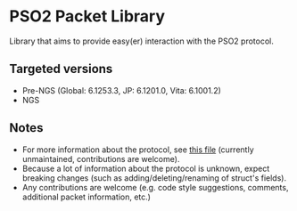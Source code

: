 # PSO2 Packet Library

Library that aims to provide easy(er) interaction with the PSO2 protocol.

## Targeted versions

 * Pre-NGS (Global: 6.1253.3, JP: 6.1201.0, Vita: 6.1001.2)
 * NGS

## Notes

 - For more information about the protocol, see [this file](packet_docs/README.MD) (currently unmaintained, contributions are welcome).
 - Because a lot of information about the protocol is unknown, expect breaking changes (such as adding/deleting/renaming of struct's fields).
 - Any contributions are welcome (e.g. code style suggestions, comments, additional packet information, etc.)
